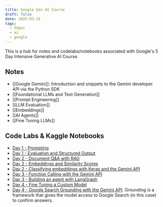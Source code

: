 ```yaml
---
title: Google Gen AI Course
draft: false
date: 2025-03-31
tags:
  - 5dgai
  - ai
  - google
---
```

This is a hub for notes and codelabs/notebooks associated with Google's 5 Day Intensive Generative AI Course.

## Notes

- [[Google Gemini]]: Introduction and snippets to the Gemini developer API via the Python SDK
- [[Foundational LLMs and Text Generation]]
- [[Prompt Engineering]]
- [[LLM Evaluation]]
- [[Embeddings]]
- [[AI Agents]]
- [[Fine Tuning LLMs]]

## Code Labs & Kaggle Notebooks

- [Day 1 - Prompting](https://www.kaggle.com/code/ekholme/day-1-prompting/edit)
- [Day 1 - Evaluation and Structured Output](https://www.kaggle.com/code/ekholme/day-1-evaluation-and-structured-output/edit)
- [Day 2 - Document Q&A with RAG](https://www.kaggle.com/code/ekholme/day-2-document-q-a-with-rag/edit)
- [Day 2 - Embeddings and Similarity Scores](https://www.kaggle.com/code/ekholme/day-2-embeddings-and-similarity-scores/edit)
- [Day 2 - Classifying embeddings with Keras and the Gemini API](https://www.kaggle.com/code/ekholme/day-2-classifying-embeddings-with-keras/edit)
- [Day 3 - Function Calling with the Gemini API](https://www.kaggle.com/code/ekholme/day-3-function-calling-with-the-gemini-api/edit)
- [Day 3 - Building an agent with LangGraph](https://www.kaggle.com/code/ekholme/day-3-building-an-agent-with-langgraph/edit)
- [Day 4 - Fine Tuning a Custom Model](https://www.kaggle.com/code/ekholme/day-4-fine-tuning-a-custom-model/edit)
- [Day 4 - Google Search Grounding with the Gemini API](https://www.kaggle.com/code/ekholme/day-4-google-search-grounding/edit). Grounding is a framework that gives the model access to Google Search (in this case) to confirm answers.
